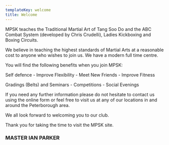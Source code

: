 ```yaml
---
templateKey: welcome
title: Welcome
---
```

MPSK teaches the Traditional Martial Art of Tang Soo Do and the ABC Combat System (developed by Chris Crudelli), Ladies Kickboxing and Boxing Circuits.  

We believe in teaching the highest standards of Martial Arts at a reasonable cost to anyone who wishes to join us. We have a modern full time centre.

You will find the following benefits when you join MPSK:

Self defence - Improve Flexibility - Meet New Friends - Improve Fitness

Gradings (Belts) and Seminars - Competitions - Social Evenings

If you need any further information please do not hesitate to contact us using the online form or feel free to visit us at any of our locations in and around the Peterborough area.

We all look forward to welcoming you to our club.

Thank you for taking the time to visit the MPSK site.

### MASTER IAN PARKER

### 

###

